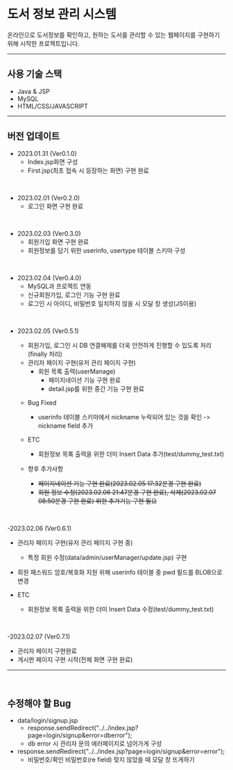 # 도서 정보 관리 시스템

온라인으로 도서정보를 확인하고, 원하는 도서를 관리할 수 있는 웹페이지를 구현하기 위해 시작한 프로젝트입니다.

***

## 사용 기술 스택
- Java & JSP
- MySQL
- HTML/CSS/JAVASCRIPT

***

## 버전 업데이트

- 2023.01.31 (Ver0.1.0)
  - Index.jsp화면 구성
  - First.jsp(최초 접속 시 등장하는 화면) 구현 완료

<br />

- 2023.02.01 (Ver0.2.0)
  - 로그인 화면 구현 완료

<br />

- 2023.02.03 (Ver0.3.0)
  - 회원가입 화면 구현 완료
  - 회원정보를 담기 위한 userinfo, usertype 테이블 스키마 구성

<br />

- 2023.02.04 (Ver0.4.0)
  - MySQL과 프로젝트 연동 
  - 신규회원가입, 로그인 기능 구현 완료
  - 로그인 시 아이디, 비밀번호 일치하지 않을 시 모달 창 생성(JS이용)

<br />

- 2023.02.05 (Ver0.5.1)
  - 회원가입, 로그인 시 DB 연결해제를 더욱 안전하게 진행할 수 있도록 처리(finally 처리)
  - 관리자 페이지 구현(유저 관리 페이지 구현)
    - 회원 목록 출력(userManage)
        -  페이지네이션 기능 구현 완료
        -  detail.jsp를 위한 중간 기능 구현 완료
  
  * Bug Fixed
    - userinfo 테이블 스키마에서 nickname 누락되어 있는 것을 확인 -> nickname field 추가

  * ETC
    - 회원정보 목록 출력을 위한 더미 Insert Data 추가(test/dummy_test.txt)

  * 향후 추가사항
      - ~~페이지네이션 기능 구현 완료(2023.02.05 17:32분경 구현 완료)~~
      - ~~회원 정보 수정(2023.02.06 21:47분경 구현 완료), 삭제(2023.02.07 08:50분경 구현 완료) 위한 추가기능 구현 필요~~

<br />

-2023.02.06 (Ver0.6.1)
  - 관리자 페이지 구현(유저 관리 페이지 구현 중)
    - 특정 회원 수정(data/admin/userManager/update.jsp) 구현
  - 회원 패스워드 암호/복호화 지원 위해 userinfo 테이블 중 pwd 필드를 BLOB으로 변경

  - ETC
    - 회원정보 목록 출력을 위한 더미 Insert Data 수정(test/dummy_test.txt) 
  
<br />

-2023.02.07 (Ver0.7.1)
  - 관리자 페이지 구현완료
  - 게시판 페이지 구현 시작(전체 화면 구현 완료)

  ***

<br />

  ## 수정해야 할 Bug
  
  - data/login/signup.jsp
    - response.sendRedirect("../../index.jsp?page=login/signup&error=dberror");
    - db error 시 관리자 문의 에러페이지로 넘어가게 구성
  - response.sendRedirect("../../index.jsp?page=login/signup&error=error");
      - 비밀번호/확인 비밀번호(re field) 맞지 않았을 때 모달 창 뜨게하기